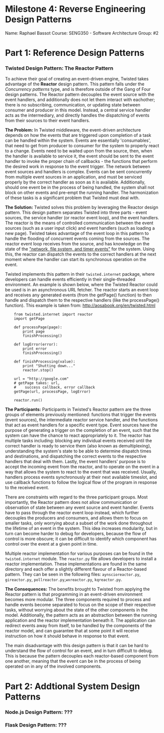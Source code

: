 # Milestone 4: Reverse Engineering Design Patterns

Name: Raphael Bassot
Course: SENG350 - Software Architecture
Group: #2

# Part 1: Reference Design Patterns
### Twisted Design Pattern: The Reactor Pattern

To achieve their goal of creating an event-driven engine, Twisted takes advantage of the **Reactor** design pattern. This pattern falls under the *Concurrency patterns* type, and is therefore outside of the Gang of Four design patterns. The Reactor pattern decouples the event source with the event handlers, and additionally does not let them interact with eachother; there is no subscribing, communication, or updating state between consumer and producer in this model. Instead, a central service handler acts as the intermediary, and directly handles the dispatching of events from their sources to their event handlers.

**The Problem:** In Twisted middleware, the event-driven architecture depends on how the events that are triggered upon completion of a task can be handled within the system. Events are essentially 'consumables', that need to get from producer to consumer for the system to properly react to a change. Events need to be waited upon from the source, then, when the handler is available to service it, the event should be sent to the event handler to invoke the proper chain of callbacks - the functions that perform the desired work in response to the event trigger. The network between event sources and handlers is complex. Events can be sent concurrently from multiple event sources in an application, and must be serviced properly by the correct handler as soon as it is available. Additionally, should one event be in the process of being handled, the system shall not block on other events and pre-empt the running handler. The harmonization of these tasks is a significant problem that Twisted must deal with.

**The Solution:** Twisted solves this problem by leveraging the Reactor design pattern. This design pattern separates Twisted into three parts - event sources, the service handler (or reactor event loop), and the event handlers. The reactor is the means of controlled communication between the event sources (such as a user input click) and event handlers (such as loading a new page). Twisted takes advantage of the event loop in this pattern to handle the flooding of concurrent events coming from the sources. The reactor event loop receives from the source, and has knowledge on the state of the ["network, file system, and timer events"](http://aosabook.org/en/twisted.html) for the system. Using this, the reactor can dispatch the events to the correct handlers at the next moment where the handler can start its synchronous operation on the event.

Twisted implements this pattern in their `twisted.internet` package, where developers can handle events efficiently in their single-threaded environment. An example is shown below, where the Twisted Reactor could be used is in an asynchronous URL fetcher. The reactor starts an event loop and receives any generated events (from the getPage() function) to then handle and dispatch them to the respective handlers (like the processPage() function). This example is taken from: http://aosabook.org/en/twisted.html

```
    from twisted.internet import reactor
    import getPage

    def processPage(page):
        print page
        finishProcessing()

    def logError(error):
        print error
        finishProcessing()

    def finishProcessing(value):
        print "Shutting down..."
        reactor.stop()

    url = "http://google.com"
    # getPage takes: url, 
    #    success callback, error callback
    getPage(url, processPage, logError)

    reactor.run()
```

**The Participants:** Participants in Twisted's Reactor pattern are the three groups of elements previously mentioned: functions that trigger the events (event sources), the intermediate reactor service handler, and the functions that act as event handlers for a specific event type. Event sources have the purpose of generating a trigger on the completion of an event, such that the system can have the chance to react appropriately to it. The reactor has multiple tasks including: blocking any individual events received until the correct handler is ready to service them (also known as demultiplexing), understanding the system's state to be able to determine dispatch times and destinations, and dispatching the correct events to the respective handlers that deal with them. Lastly, the event handlers' purpose is to accept the incoming event from the reactor, and to operate on the event in a way that allows the system to react to the event that was received. Usually, handlers process events synchronously at their next available timeslot, and use callback functions to follow the logical flow of the program in response to the received event.

There are constraints with regard to the three participant groups. Most importantly, the Reactor pattern does not allow communication or observation of state between any event source and event handler. Events have to pass through the reactor event loop instead, which further decouples the producers and consumers, and allows them to focus on smaller tasks, only worrying about a subset of the work done throughout the lifetime of an event in the system. This idea increases modularity, but in turn can become harder to debug for developers, because the flow of control is more obscure; it can be difficult to identify which component has control over the event at a given point in time.

Multiple reactor implementation for various purposes can be found in the `twisted.internet` module. The `reactor.py` file allows developers to install a reactor implementation. These implementations are found in the same directory and each offer a slightly different flavour of a Reactor-based pattern. They can be seen in the following files: `aynscioreactor.py`, `gireactor.py`, `pollreactor.py`,`wxreactor.py`, `kqreactor.py`.

**The Consequences:** The benefits brought to Twisted from applying the Reactor pattern is that programming in an event-driven environment becomes more modular. The three components required to process and handle events become separated to focus on the scope of their respective tasks, without worrying about the state of the other components in the model. Additionally, the pattern acts as an abstraction between the running application and the reactor implementation beneath it. The application can redirect events away from itself, to be handled by the components of the reactor model, and can guarantee that at some point it will receive instruction on how it should behave in response to that event.

The main disadvantage with this design pattern is that it can be hard to understand the flow of control for an event, and in turn difficult to debug. This is because the pattern decouples each reactor-based component from one another, meaning that the event can be in the process of being operated on in any of the involved components.

# Part 2: Addtional System Design Patterns
### Node.js Design Pattern: ???

### Flask Design Pattern: ???

